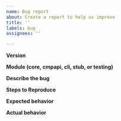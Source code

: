 ```yaml
---
name: Bug report
about: Create a report to help us improve
title: ''
labels: bug
assignees: ''

---
```


**Version**

**Module (core, cmpapi, cli, stub, or testing)**

**Describe the bug**

**Steps to Reproduce**

**Expected behavior**

**Actual behavior**
